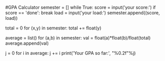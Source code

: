 #GPA Calculator
semester = []
while True:
    score = input('your score:')
    if score == 'done':
        break
    load = input('your load:')
    semester.append((score, load))

total = 0
for (x,y) in semester:
    total += float(y)

average = list()
for (a,b) in semester:
    val = float(a)*float(b)/float(total)
    average.append(val)

j = 0
for i in average:
    j += i
print('Your GPA so far:', "%0.2f"%j)
